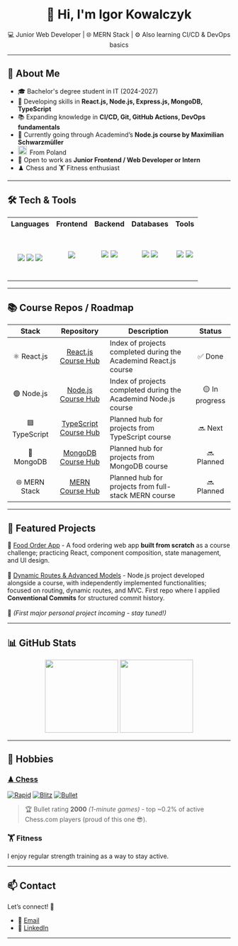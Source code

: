 <div align="center">

# 👋 Hi, I'm Igor Kowalczyk

💻 Junior Web Developer | 🌐 MERN Stack | ⚙️ Also learning CI/CD & DevOps basics

</div>

---

## 🚀 About Me

- 🎓 Bachelor's degree student in IT (2024-2027)
- 🌱 Developing skills in **React.js, Node.js, Express.js, MongoDB, TypeScript**
- 📚 Expanding knowledge in **CI/CD, Git, GitHub Actions, DevOps fundamentals**
- 🎯 Currently going through Academind’s **Node.js course by Maximilian Schwarzmüller**
- <img src="https://flagcdn.com/w20/pl.png" alt="Poland flag" width="20" />&thinsp;&nbsp;From Poland 
- 🤝 Open to work as **Junior Frontend / Web Developer or Intern**
- ♟️ Chess and 🏋️ Fitness enthusiast

---

## 🛠️ Tech & Tools  
  
<table width="100%">
  <tr>
    <th align="center">Languages</th>
    <th align="center">Frontend</th>
    <th align="center">Backend</th>
    <th align="center">Databases</th>
    <th align="center">Tools</th>
  </tr>
  <tr>
    <td align="center">
      <!-- I had some alignment issues (Badges are misaligned in table cells and there was no clear HTML-way of fixing it (GitHub sanitizes HTML), check: -->
      <!-- https://stackoverflow.com/questions/44172954/is-it-possible-to-have-a-table-in-the-center-in-a-github-gist-markdown#:~:text=The%20HTML%20is%20sanitized -->
      <!-- _ -->
      <!-- But I somehow got it working :) - adding a <p> tag witn a <span>&nbsp;</span> inside of it, and the same <span> at the end of the <td> -->
        <p>
          <span>&nbsp;</span>
        </p>
      <p align="center">
        <img src="https://img.shields.io/badge/JavaScript-ES6+-f7df1e?logo=javascript&logoColor=black">
        <img src="https://img.shields.io/badge/HTML5-e34f26?logo=html5&logoColor=white">
        <img src="https://img.shields.io/badge/CSS3-1572b6?logo=css3&logoColor=white">
      </p>
      <span>&nbsp;</span>
    </td>
    <td align="center">
      <img src="https://img.shields.io/badge/React-20232a?logo=react&logoColor=61dafb">
    </td>
    <td align="center">
      <img src="https://img.shields.io/badge/Node.js-43853d?logo=node.js&logoColor=white">
      <img src="https://img.shields.io/badge/Express.js-000000?logo=express&logoColor=white">
    </td>
    <td align="center">
      <img src="https://img.shields.io/badge/MongoDB-47a248?logo=mongodb&logoColor=white">
      <img src="https://img.shields.io/badge/MySQL-005c84?logo=mysql&logoColor=white">
    </td>
    <td align="center">
      <img src="https://img.shields.io/badge/Git-F05032?logo=git&logoColor=white">
      <img src="https://img.shields.io/badge/GitHub-181717?logo=github&logoColor=white">
    </td>
  </tr>
</table>

---

## 📚 Course Repos / Roadmap

| Stack        | Repository | Description | Status |
|:------------:|:------------:|-------------|:------------:|
| ⚛️ React.js | [React.js Course Hub](https://github.com/WodaMineralna/react-course-hub) | Index of projects completed during the Academind React.js course | ✅ Done |
| 🟢 Node.js   | [Node.js Course Hub](https://github.com/WodaMineralna/node-course-hub) | Index of projects completed during the Academind Node.js course | 🟡 In progress |
| 🟦 TypeScript | [TypeScript Course Hub](https://github.com/WodaMineralna/typescript-course-hub) | Planned hub for projects from TypeScript course | 🔜 Next |
| 🍃 MongoDB   | [MongoDB Course Hub](https://github.com/WodaMineralna/mongodb-course-hub) | Planned hub for projects from MongoDB course | 🔜 Planned |
| 🌐 MERN Stack | [MERN Course Hub](https://github.com/WodaMineralna/mern-course-hub) | Planned hub for projects from full-stack MERN course | 🔜 Planned |

---

## 📂 Featured Projects

🔹 [Food Order App](https://github.com/WodaMineralna/S19-Practice-Project-Building-a-Food-Order-App) - A food ordering web app **built from scratch** as a course challenge; practicing React, component composition, state management, and UI design.  
<br>
🔹 [Dynamic Routes & Advanced Models](https://github.com/WodaMineralna/S09-Dynamic-Routes-and-Advanced-Models) - Node.js project developed alongside a course, with independently implemented functionalities; focused on routing, dynamic routes, and MVC. First repo where I applied **Conventional Commits** for structured commit history.  
<br>
🔹 _(First major personal project incoming - stay tuned!)_

---

## 📊 GitHub Stats

<p align="center">
  <img src="https://github-readme-stats.vercel.app/api?username=WodaMineralna&show_icons=true&theme=tokyonight" height="165"/>
  <img src="https://github-readme-stats.vercel.app/api/top-langs/?username=WodaMineralna&layout=compact&theme=tokyonight" height="165"/>
</p>

---

## 🎯 Hobbies

### [♟ Chess](https://www.chess.com/member/ounounouno)

[![Rapid](https://img.shields.io/badge/dynamic/json?url=https%3A%2F%2Fapi.chess.com%2Fpub%2Fplayer%2Founounouno%2Fstats&query=%24.chess_rapid.last.rating&label=Rapid&suffix=%20ELO&logo=chessdotcom&logoColor=white&color=brightgreen)](https://www.chess.com/member/ounounouno)
[![Blitz](https://img.shields.io/badge/dynamic/json?url=https%3A%2F%2Fapi.chess.com%2Fpub%2Fplayer%2Founounouno%2Fstats&query=%24.chess_blitz.last.rating&label=Blitz&suffix=%20ELO&logo=chessdotcom&logoColor=white&color=blue)](https://www.chess.com/member/ounounouno)
[![Bullet](https://img.shields.io/badge/dynamic/json?url=https%3A%2F%2Fapi.chess.com%2Fpub%2Fplayer%2Founounouno%2Fstats&query=%24.chess_bullet.last.rating&label=Bullet&suffix=%20ELO&logo=chessdotcom&logoColor=white&color=blueviolet)](https://www.chess.com/member/ounounouno)

> 🏆 Bullet rating **2000** _(1-minute games)_ - top ~0.2% of active Chess.com players (proud of this one 😎).

### 🏋️ Fitness  
I enjoy regular strength training as a way to stay active.

---

## 📫 Contact
Let’s connect! 🚀
- 📧 [Email](mailto:contact.kowalczyki@gmail.com)
- 💼 [LinkedIn](https://linkedin.com/in/igorkowalczykdev)

---
